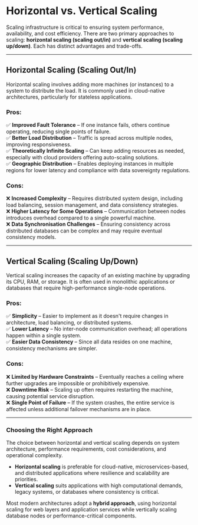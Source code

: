 # **Horizontal vs. Vertical Scaling**

Scaling infrastructure is critical to ensuring system performance, availability, and cost efficiency. There are two primary approaches to scaling: **horizontal scaling (scaling out/in)** and **vertical scaling (scaling up/down)**. Each has distinct advantages and trade-offs.

---

## **Horizontal Scaling (Scaling Out/In)**

Horizontal scaling involves adding more machines (or instances) to a system to distribute the load. It is commonly used in cloud-native architectures, particularly for stateless applications.

### **Pros:**

✅ **Improved Fault Tolerance** – If one instance fails, others continue operating, reducing single points of failure.  
✅ **Better Load Distribution** – Traffic is spread across multiple nodes, improving responsiveness.  
✅ **Theoretically Infinite Scaling** – Can keep adding resources as needed, especially with cloud providers offering auto-scaling solutions.  
✅ **Geographic Distribution** – Enables deploying instances in multiple regions for lower latency and compliance with data sovereignty regulations.

### **Cons:**

❌ **Increased Complexity** – Requires distributed system design, including load balancing, session management, and data consistency strategies.  
❌ **Higher Latency for Some Operations** – Communication between nodes introduces overhead compared to a single powerful machine.  
❌ **Data Synchronisation Challenges** – Ensuring consistency across distributed databases can be complex and may require eventual consistency models.

---

## **Vertical Scaling (Scaling Up/Down)**

Vertical scaling increases the capacity of an existing machine by upgrading its CPU, RAM, or storage. It is often used in monolithic applications or databases that require high-performance single-node operations.

### **Pros:**

✅ **Simplicity** – Easier to implement as it doesn't require changes in architecture, load balancing, or distributed systems.  
✅ **Lower Latency** – No inter-node communication overhead; all operations happen within a single system.  
✅ **Easier Data Consistency** – Since all data resides on one machine, consistency mechanisms are simpler.

### **Cons:**

❌ **Limited by Hardware Constraints** – Eventually reaches a ceiling where further upgrades are impossible or prohibitively expensive.  
❌ **Downtime Risk** – Scaling up often requires restarting the machine, causing potential service disruption.  
❌ **Single Point of Failure** – If the system crashes, the entire service is affected unless additional failover mechanisms are in place.

---

### **Choosing the Right Approach**

The choice between horizontal and vertical scaling depends on system architecture, performance requirements, cost considerations, and operational complexity.

- **Horizontal scaling** is preferable for cloud-native, microservices-based, and distributed applications where resilience and scalability are priorities.
- **Vertical scaling** suits applications with high computational demands, legacy systems, or databases where consistency is critical.

Most modern architectures adopt a **hybrid approach**, using horizontal scaling for web layers and application services while vertically scaling database nodes or performance-critical components.
